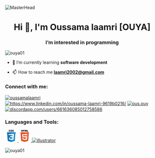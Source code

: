 ![MasterHead](https://camo.githubusercontent.com/ba9f3bd30647e352a3f5e1e45eb45c6ec7bad6155cd16aaedf4a426738da0ca5/68747470733a2f2f696e646f616e616c79746963612e636f6d2f7374617469632f696d616765732f62616e6e6572722e676966
)
<h1 align="center">Hi 👋, I'm Oussama laamri [OUYA]</h1>
<h3 align="center">I’m interested in programming</h3>

<p align="left"> <img src="https://komarev.com/ghpvc/?username=ouya01&label=Profile%20views&color=0e75b6&style=flat" alt="ouya01" /> </p>

- 🌱 I’m currently learning **software development**

- 📫 How to reach me **laamri2002@gmail.com**

<h3 align="left">Connect with me:</h3>
<p align="left">
<a href="https://twitter.com/oussamalaamri" target="blank"><img align="center" src="https://raw.githubusercontent.com/rahuldkjain/github-profile-readme-generator/master/src/images/icons/Social/twitter.svg" alt="oussamalaamri" height="30" width="40" /></a>
<a href="https://www.linkedin.com/in/oussama-laamri-9619b0216/" target="blank"><img align="center" src="https://raw.githubusercontent.com/rahuldkjain/github-profile-readme-generator/master/src/images/icons/Social/linked-in-alt.svg" alt="https://www.linkedin.com/in/oussama-laamri-9619b0216/" height="30" width="40" /></a>
<a href="https://instagram.com/ous.ouy" target="blank"><img align="center" src="https://raw.githubusercontent.com/rahuldkjain/github-profile-readme-generator/master/src/images/icons/Social/instagram.svg" alt="ous.ouy" height="30" width="40" /></a>
<a href="https://discordapp.com/users/661636085012758586" target="blank"><img align="center" src="https://raw.githubusercontent.com/rahuldkjain/github-profile-readme-generator/master/src/images/icons/Social/discord.svg" alt="discordapp.com/users/661636085012758586" height="30" width="40" /></a>
</p>

<h3 align="left">Languages and Tools:</h3>
<p align="left"> <a href="https://www.w3schools.com/css/" target="_blank" rel="noreferrer"> <img src="https://raw.githubusercontent.com/devicons/devicon/master/icons/css3/css3-original-wordmark.svg" alt="css3" width="40" height="40"/> </a> <a href="https://www.w3.org/html/" target="_blank" rel="noreferrer"> <img src="https://raw.githubusercontent.com/devicons/devicon/master/icons/html5/html5-original-wordmark.svg" alt="html5" width="40" height="40"/> </a> <a href="https://www.adobe.com/in/products/illustrator.html" target="_blank" rel="noreferrer"> <img src="https://www.vectorlogo.zone/logos/adobe_illustrator/adobe_illustrator-icon.svg" alt="illustrator" width="40" height="40"/> </a> </p>

<p><img align="center" src="https://github-readme-stats.vercel.app/api/top-langs?username=ouya01&show_icons=true&locale=en&layout=compact" alt="ouya01" /></p>
